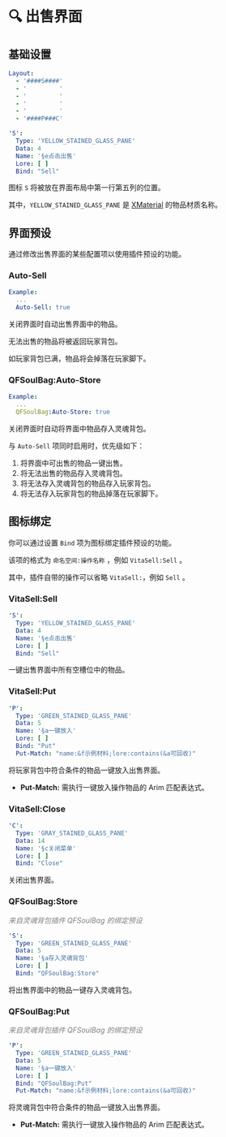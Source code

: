 # 🔍 出售界面

## 基础设置

``` yaml
Layout:
  - '####S####'
  - '         '
  - '         '
  - '         '
  - '         '
  - '####P###C'
```

``` yaml
'S':
  Type: 'YELLOW_STAINED_GLASS_PANE'
  Data: 4
  Name: '§e点击出售'
  Lore: [ ]
  Bind: "Sell"
```

图标 `S` 将被放在界面布局中第一行第五列的位置。

其中，`YELLOW_STAINED_GLASS_PANE`
是 [XMaterial](https://github.com/TabooLib/taboolib/blob/dev/6.2.3/platform/platform-bukkit-impl/src/main/java/taboolib/library/xseries/XMaterial.java)
的物品材质名称。

## 界面预设

通过修改出售界面的某些配置项以使用插件预设的功能。

### Auto-Sell

``` yaml
Example:
  ...
  Auto-Sell: true
```

关闭界面时自动出售界面中的物品。

无法出售的物品将被返回玩家背包。

如玩家背包已满，物品将会掉落在玩家脚下。

### QFSoulBag:Auto-Store

``` yaml
Example:
  ...
  QFSoulBag:Auto-Store: true
```

关闭界面时自动将界面中物品存入灵魂背包。

与 `Auto-Sell` 项同时启用时，优先级如下：

1. 将界面中可出售的物品一键出售。
2. 将无法出售的物品存入灵魂背包。
3. 将无法存入灵魂背包的物品存入玩家背包。
4. 将无法存入玩家背包的物品掉落在玩家脚下。

## 图标绑定

你可以通过设置 `Bind` 项为图标绑定插件预设的功能。

该项的格式为 `命名空间:操作名称` ，例如 `VitaSell:Sell` 。

其中，插件自带的操作可以省略 `VitaSell:`，例如 `Sell` 。

### VitaSell:Sell

``` yaml
'S':
  Type: 'YELLOW_STAINED_GLASS_PANE'
  Data: 4
  Name: '§e点击出售'
  Lore: [ ]
  Bind: "Sell"
```

一键出售界面中所有空槽位中的物品。

### VitaSell:Put

``` yaml
'P':
  Type: 'GREEN_STAINED_GLASS_PANE'
  Data: 5
  Name: '§a一键放入'
  Lore: [ ]
  Bind: "Put"
  Put-Match: "name:&f示例材料;lore:contains(&a可回收)"
```

将玩家背包中符合条件的物品一键放入出售界面。

* **Put-Match:** 需执行一键放入操作物品的 Arim 匹配表达式。

### VitaSell:Close

``` yaml
'C':
  Type: 'GRAY_STAINED_GLASS_PANE'
  Data: 14
  Name: '§c关闭菜单'
  Lore: [ ]
  Bind: "Close"
```

关闭出售界面。

### QFSoulBag:Store

_<font color=gray>来自灵魂背包插件 QFSoulBag 的绑定预设</font>_

``` yaml
'S':
  Type: 'GREEN_STAINED_GLASS_PANE'
  Data: 5
  Name: '§a存入灵魂背包'
  Lore: [ ]
  Bind: "QFSoulBag:Store"
```

将出售界面中的物品一键存入灵魂背包。

### QFSoulBag:Put

_<font color=gray>来自灵魂背包插件 QFSoulBag 的绑定预设</font>_

``` yaml
'P':
  Type: 'GREEN_STAINED_GLASS_PANE'
  Data: 5
  Name: '§a一键放入'
  Lore: [ ]
  Bind: "QFSoulBag:Put"
  Put-Match: "name:&f示例材料;lore:contains(&a可回收)"
```

将灵魂背包中符合条件的物品一键放入出售界面。

* **Put-Match:** 需执行一键放入操作物品的 Arim 匹配表达式。